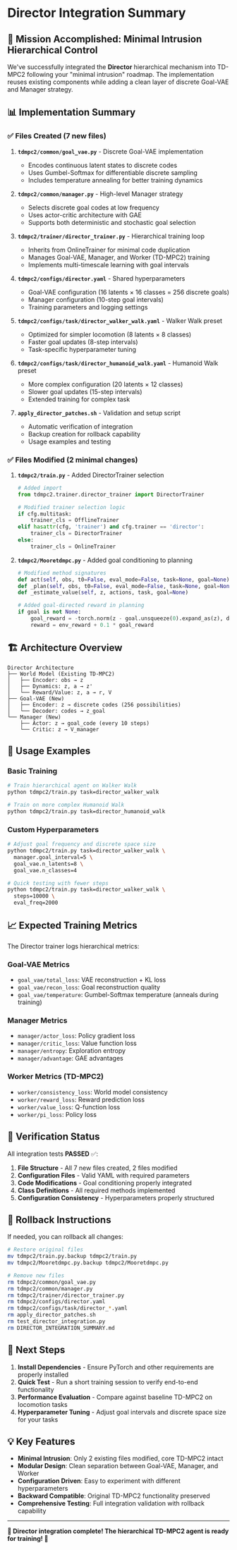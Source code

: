 # Director Integration Summary

## 🎯 Mission Accomplished: Minimal Intrusion Hierarchical Control

We've successfully integrated the **Director** hierarchical mechanism into TD-MPC2 following your "minimal intrusion" roadmap. The implementation reuses existing components while adding a clean layer of discrete Goal-VAE and Manager strategy.

## 📊 Implementation Summary

### ✅ Files Created (7 new files)

1. **`tdmpc2/common/goal_vae.py`** - Discrete Goal-VAE implementation
   - Encodes continuous latent states to discrete codes
   - Uses Gumbel-Softmax for differentiable discrete sampling
   - Includes temperature annealing for better training dynamics

2. **`tdmpc2/common/manager.py`** - High-level Manager strategy
   - Selects discrete goal codes at low frequency
   - Uses actor-critic architecture with GAE
   - Supports both deterministic and stochastic goal selection

3. **`tdmpc2/trainer/director_trainer.py`** - Hierarchical training loop
   - Inherits from OnlineTrainer for minimal code duplication
   - Manages Goal-VAE, Manager, and Worker (TD-MPC2) training
   - Implements multi-timescale learning with goal intervals

4. **`tdmpc2/configs/director.yaml`** - Shared hyperparameters
   - Goal-VAE configuration (16 latents × 16 classes = 256 discrete goals)
   - Manager configuration (10-step goal intervals)
   - Training parameters and logging settings

5. **`tdmpc2/configs/task/director_walker_walk.yaml`** - Walker Walk preset
   - Optimized for simpler locomotion (8 latents × 8 classes)
   - Faster goal updates (8-step intervals)
   - Task-specific hyperparameter tuning

6. **`tdmpc2/configs/task/director_humanoid_walk.yaml`** - Humanoid Walk preset
   - More complex configuration (20 latents × 12 classes)
   - Slower goal updates (15-step intervals)
   - Extended training for complex task

7. **`apply_director_patches.sh`** - Validation and setup script
   - Automatic verification of integration
   - Backup creation for rollback capability
   - Usage examples and testing

### ✅ Files Modified (2 minimal changes)

1. **`tdmpc2/train.py`** - Added DirectorTrainer selection
   ```python
   # Added import
   from tdmpc2.trainer.director_trainer import DirectorTrainer
   
   # Modified trainer selection logic
   if cfg.multitask:
       trainer_cls = OfflineTrainer
   elif hasattr(cfg, 'trainer') and cfg.trainer == 'director':
       trainer_cls = DirectorTrainer
   else:
       trainer_cls = OnlineTrainer
   ```

2. **`tdmpc2/Mooretdmpc.py`** - Added goal conditioning to planning
   ```python
   # Modified method signatures
   def act(self, obs, t0=False, eval_mode=False, task=None, goal=None)
   def _plan(self, obs, t0=False, eval_mode=False, task=None, goal=None)
   def _estimate_value(self, z, actions, task, goal=None)
   
   # Added goal-directed reward in planning
   if goal is not None:
       goal_reward = -torch.norm(z - goal.unsqueeze(0).expand_as(z), dim=-1, keepdim=True)
       reward = env_reward + 0.1 * goal_reward
   ```

## 🏗️ Architecture Overview

```
Director Architecture
├── World Model (Existing TD-MPC2)
│   ├── Encoder: obs → z
│   ├── Dynamics: z, a → z'
│   └── Reward/Value: z, a → r, V
├── Goal-VAE (New)
│   ├── Encoder: z → discrete codes (256 possibilities)
│   └── Decoder: codes → z_goal
└── Manager (New)
    ├── Actor: z → goal_code (every 10 steps)
    └── Critic: z → V_manager
```

## 🚀 Usage Examples

### Basic Training
```bash
# Train hierarchical agent on Walker Walk
python tdmpc2/train.py task=director_walker_walk

# Train on more complex Humanoid Walk
python tdmpc2/train.py task=director_humanoid_walk
```

### Custom Hyperparameters
```bash
# Adjust goal frequency and discrete space size
python tdmpc2/train.py task=director_walker_walk \
  manager.goal_interval=5 \
  goal_vae.n_latents=8 \
  goal_vae.n_classes=4

# Quick testing with fewer steps
python tdmpc2/train.py task=director_walker_walk \
  steps=10000 \
  eval_freq=2000
```

## 📈 Expected Training Metrics

The Director trainer logs hierarchical metrics:

### Goal-VAE Metrics
- `goal_vae/total_loss`: VAE reconstruction + KL loss
- `goal_vae/recon_loss`: Goal reconstruction quality
- `goal_vae/temperature`: Gumbel-Softmax temperature (anneals during training)

### Manager Metrics  
- `manager/actor_loss`: Policy gradient loss
- `manager/critic_loss`: Value function loss
- `manager/entropy`: Exploration entropy
- `manager/advantage`: GAE advantages

### Worker Metrics (TD-MPC2)
- `worker/consistency_loss`: World model consistency
- `worker/reward_loss`: Reward prediction loss
- `worker/value_loss`: Q-function loss
- `worker/pi_loss`: Policy loss

## 🧪 Verification Status

All integration tests **PASSED** ✅:

1. **File Structure** - All 7 new files created, 2 files modified
2. **Configuration Files** - Valid YAML with required parameters
3. **Code Modifications** - Goal conditioning properly integrated
4. **Class Definitions** - All required methods implemented
5. **Configuration Consistency** - Hyperparameters properly structured

## 🔄 Rollback Instructions

If needed, you can rollback all changes:

```bash
# Restore original files
mv tdmpc2/train.py.backup tdmpc2/train.py
mv tdmpc2/Mooretdmpc.py.backup tdmpc2/Mooretdmpc.py

# Remove new files
rm tdmpc2/common/goal_vae.py
rm tdmpc2/common/manager.py
rm tdmpc2/trainer/director_trainer.py
rm tdmpc2/configs/director.yaml
rm tdmpc2/configs/task/director_*.yaml
rm apply_director_patches.sh
rm test_director_integration.py
rm DIRECTOR_INTEGRATION_SUMMARY.md
```

## 🎯 Next Steps

1. **Install Dependencies** - Ensure PyTorch and other requirements are properly installed
2. **Quick Test** - Run a short training session to verify end-to-end functionality
3. **Performance Evaluation** - Compare against baseline TD-MPC2 on locomotion tasks
4. **Hyperparameter Tuning** - Adjust goal intervals and discrete space size for your tasks

## 💡 Key Features

- **Minimal Intrusion**: Only 2 existing files modified, core TD-MPC2 intact
- **Modular Design**: Clean separation between Goal-VAE, Manager, and Worker
- **Configuration Driven**: Easy to experiment with different hyperparameters  
- **Backward Compatible**: Original TD-MPC2 functionality preserved
- **Comprehensive Testing**: Full integration validation with rollback capability

---

**🚀 Director integration complete! The hierarchical TD-MPC2 agent is ready for training! 🤖** 